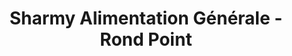 ---
title: "Sharmy Alimentation Générale - Rond Point"
url: /le-havre/sharmy-alimentation-generale-rond-point/
shop: Lebensmittel
---